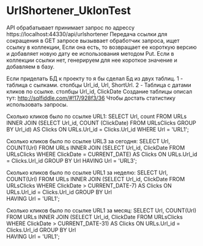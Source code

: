 # UrlShortener_UklonTest
API обрабатывает принимает запрос по адрессу https://localhost:44330/api/urlshortener
Передача ссылки для сокращения в GET запросе вызыввает обработчик запроса, ищет ссылку в коллекции, Если она есть, то возвращает ее короткую версию и добавляет новую дату ее использования методом Put. Если в коллекции ссылки нет, генерируем для нее короткое значение и добавляем в базу.

Если приделать БД к проекту то я бы сделал Бд из двух таблиц. 
1 - таблица с сылками. столбцы Url_id, Url, ShortUrl.
2 - Таблица с датами кликов по ссылке. столбцы Url_id, ClickDate
Создание таблицы описал тут: http://sqlfiddle.com/#!17/928f3/36
Чтобы достать статистику использовать запросы.

Сколько кликов было по ссылке URL1:
SELECT Url, count FROM URLs
INNER JOIN (SELECT Url_id, COUNT (ClickDate) FROM URLsClicks
GROUP BY Url_id) AS Clicks ON URLs.Url_id = Clicks.Url_id
WHERE Url = 'URL1';

Сколько кликов было по ссылке URL3 за сегодня:
SELECT Url, COUNT(Url) FROM URLs
INNER JOIN (SELECT Url_id, ClickDate FROM URLsClicks
WHERE ClickDate = CURRENT_DATE) AS Clicks ON URLs.Url_id = Clicks.Url_id
GROUP BY Url 
HAVING Url = 'URL3';

Сколько кликов было по ссылке URL1 за неделю:
SELECT Url, COUNT(Url) FROM URLs
INNER JOIN (SELECT Url_id, ClickDate FROM URLsClicks
WHERE ClickDate > CURRENT_DATE-7) AS Clicks ON URLs.Url_id = Clicks.Url_id
GROUP BY Url  
HAVING Url = 'URL1';

Сколько кликов было по ссылке URL1 за месяц:
SELECT Url, COUNT(Url) FROM URLs
INNER JOIN (SELECT Url_id, ClickDate FROM URLsClicks
WHERE ClickDate > CURRENT_DATE-31) AS Clicks ON URLs.Url_id = Clicks.Url_id
GROUP BY Url  
HAVING Url = 'URL1';
